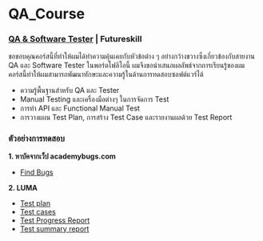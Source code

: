 # QA_Course
### [QA & Software Tester](https://futureskill.co/learning-path/detail/515) | Futureskill
ขอขอบคุณคอร์สนี้ที่ทำให้ผมได้ทำความคุ้นเคยกับหัวข้อต่าง ๆ อย่างกว้างขวางซึ่งเกี่ยวข้องกับสายงาน QA และ Software Tester ในพอร์ตโฟลิโอนี้ ผมจึงขอนำเสนอผลลัพธ์จากการเรียนรู้ของผม คอร์สนี้ทำให้ผมสามารถพัฒนาทักษะและความรู้ในด้านการทดสอบซอฟต์แวร์ได้
* ความรู้พื้นฐานสำหรับ QA และ Tester
* Manual Testing และเครื่องมือต่างๆ ในการจัดการ Test
* การทำ API และ Functional Manual Test
* การวางแผน Test Plan, การสร้าง Test Case และรายงานผลด้วย Test Report

### ตัวอย่างการทดสอบ
**1. หาบัคจากเว็ป academybugs.com**
* [Find Bugs](https://docs.google.com/spreadsheets/d/1_hhRWhRSVhWeyspMndrGQqI211Cvw1sm4X0WNgYvF4Q/edit?usp=drive_link)

**2. LUMA**
* [Test plan](https://drive.google.com/file/d/1yImqWHJovWGgs37Ta_oLZXMg2QETSiJZ/view?usp=sharing)
* [Test cases](https://docs.google.com/spreadsheets/d/1IbZvEvj4IO4au9Xi_5YEV1Z-PxAGlWEK6dCY0LU5L3c/edit?usp=sharing)
* [Test Progress Report](https://docs.google.com/spreadsheets/d/1QCCFVQXGNm9b95_IYrk0X8DVU4F4J1WR_OehPanmmK0/edit?usp=sharing)
* [Test summary report](https://drive.google.com/file/d/1IojqsdrEHhwSNLuwN-z7CkYR99jjud9R/view?usp=sharing)

